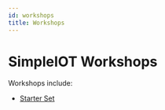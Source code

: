 ```yaml
---
id: workshops
title: Workshops
---
```


# SimpleIOT Workshops

Workshops include:

- [Starter Set](workshops/intro)

